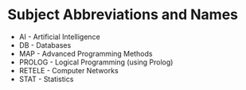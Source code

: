 # Subject Abbreviations and Names

- AI - Artificial Intelligence
- DB - Databases
- MAP - Advanced Programming Methods
- PROLOG - Logical Programming (using Prolog)
- RETELE - Computer Networks
- STAT - Statistics
